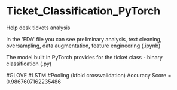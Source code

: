 # Ticket_Classification_PyTorch
Help desk tickets analysis

In the 'EDA' file you can see preliminary analysis, text cleaning, oversampling, data augmentation, feature engineering (.ipynb)

The model built in PyTorch provides for the ticket class - binary classification (.py)


#GLOVE #LSTM #Pooling
(kfold crossvalidation)
Accuracy Score = 0.9867607162235486

